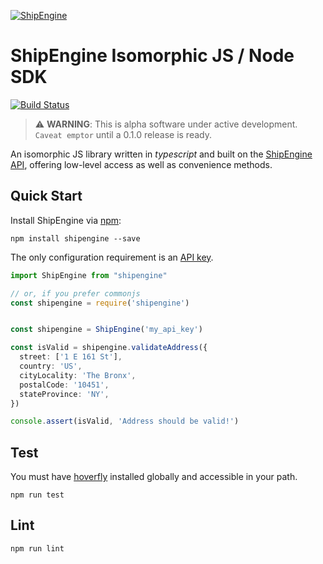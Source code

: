 [![ShipEngine](https://github.com/ShipEngine/shipengine.github.io/raw/main/img/shipengine-logo-wide.png)](https://shipengine.com)

# ShipEngine Isomorphic JS / Node SDK

[![Build Status](https://github.com/ShipEngine/shipengine-js/workflows/shipengine-js/badge.svg)](https://github.com/ShipEngine/shipengine-js/actions)

> ⚠ **WARNING**: This is alpha software under active development. `Caveat emptor` until a 0.1.0 release is ready.

An isomorphic JS library written in _typescript_ and built on the [ShipEngine API](https://shipengine.com), offering low-level access as well as convenience methods.


## Quick Start

Install ShipEngine via [npm](https://www.npmjs.com/):
```
npm install shipengine --save
```

The only configuration requirement is an [API key](https://www.shipengine.com/docs/auth/#api-keys).
```ts
import ShipEngine from "shipengine"

// or, if you prefer commonjs
const shipengine = require('shipengine')


const shipengine = ShipEngine('my_api_key')

const isValid = shipengine.validateAddress({
  street: ['1 E 161 St'],
  country: 'US',
  cityLocality: 'The Bronx',
  postalCode: '10451',
  stateProvince: 'NY',
})

console.assert(isValid, 'Address should be valid!')


```

## Test

You must have [hoverfly](https://hoverfly.io/) installed globally and accessible in your path.
```
npm run test
```
## Lint
```
npm run lint
```
